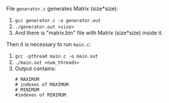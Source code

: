 File `generator.c` generates Matrix (size\*size):
1. `gcc generator.c -o generator.out`
2. `./generator.out <size>`
3. And there is "matrix.bin" file with Matrix (size\*size) inside it.

Then it is necessary to run `main.c`:
1. `gcc -pthread main.c -o main.out`
2. `./main.out <num_threads>`
3. Output contains:
    ```
    # MAXIMUM
    # indexes of MAXIMUM
    # MINIMUM
    #indexes of MINIMUM
    ```
